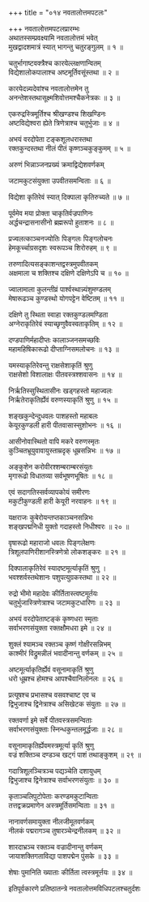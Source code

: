 +++
title = "०१४ नवतालोत्तमपटलः"

+++
नवतालोत्तमपटलप्रारम्भः  
अथातस्सम्प्रवक्ष्यामि नवतालोत्तमं भवेत्  
मुखद्वादशमात्रं स्यात् भागन्तु चतुरङ्गुलम् ॥ १ ॥


चतुर्भागाष्टवक्त्रैश्च कारयेल्लक्षणान्वितम्  
विद्येशालोकपालाश्च अष्टमूर्तिवसूंस्तथा ॥ २ ॥


कारयेदन्न्यदेवांश्च नवतालोत्तमेन तु  
अनन्तेशस्तथासूक्ष्मशिवोत्तमश्चैकनेत्रकः ॥ ३ ॥


एकरुद्रस्त्रिमूर्तिश्च श्रीखण्डश्च शिखण्डिनः  
अष्टविद्येश्वरा ह्येते त्रिणेत्राश्च चतुर्भुजाः ॥ ४ ॥


अभयं वरदोपेता टङ्कशूलधरास्तथा  
रक्तकुन्दस्तथा नीलं पीतं कृष्णञ्चकुङ्कुमम् ॥ ५ ॥


अरुणं भिन्नाञ्जनप्रख्यं क्रमाद्विद्येशवर्णकम्

जटामकुटसंयुक्ता उपवीतसमन्विताः ॥ ६ ॥


विद्येशा कृतिरेवं स्यात् दिक्पाला कृतिरुच्यते ॥ ७ ॥


पूर्वमेव मया प्रोक्ता चाकृतिर्वज्रपाणिनः  
अर्द्धचन्द्रासनासीनो ब्रह्मरूपो हुताशनः ॥ ८ ॥


प्रज्वलत्काञ्चनज्योतिः पिङ्गलः पिङ्गलोचनः  
हेमकूर्च्चाग्रसदृशः स्वरूपञ्च शिरोरुहम् ॥ ९ ॥


तरुणादित्यसङ्काशन्तद्वस्त्रमुपवीतकम्  
अक्षमाला च शक्तिश्च दक्षिणे दक्षिणेऽपि च ॥ १० ॥


ज्वालामाला कुलन्तीव्रं पार्श्वस्थान्न्यंशुमण्डलम्  
मेषारूढञ्च कुण्डस्थो योगपट्टेन वेष्टितम् ॥ ११ ॥


दक्षिणे तु स्थिता स्वाहा रक्तकुण्डलमण्डिता  
अग्नेराकृतिरेवं स्याच्छृणुवैवस्वताकृतिम् ॥ १२ ॥


दण्डपाणिर्महादीप्तः कालाञ्जनसमच्छविः  
महामहिषिकारूढो दीप्ताग्निसमलोचनः ॥ १३ ॥


यमस्याकृतिरेवन्तु राक्षसेशाकृतिं श्रुणु  
राक्षसेशो विशालाक्षः पीतवस्त्रश्शवासनः ॥ १४ ॥


निर्ऋतिस्सुस्थितासीनः खड्गहस्तो महाज्वलः  
निर्ऋतेराकृतिर्ह्येवं वरुणस्याकृतिं श्रुणु ॥ १५ ॥


शङ्खकुन्देन्दुधवलः पाशहस्तो महाबलः  
केयूरकुण्डली हारी पीतवासास्सुशोभनः ॥ १६ ॥


आसीनोवास्थितो वापि मकरे वरुणस्मृतः  
कुञ्चितभ्रूयुवावायुस्ताम्रदृक् धूम्रसन्निभः ॥ १७ ॥


अङ्कुशेन करोवीरश्शम्बराम्बरसंयुतः  
मृगारूढो विधातव्या सर्वभूषणभूषितः ॥ १८ ॥


एवं सदागतिस्सर्वव्यापकोयं समीरणः  
मकुटीकुण्डली हारी केयूरी नरवाहनः ॥ १९ ॥



यक्षराजः कुबेरोयन्तप्तकाञ्चनसन्निभः  
शङ्खपद्मनिधी युक्तो गदाहस्तो निधीश्वरः ॥ २० ॥


वृषारूढो महाराजो धवलः पिङ्गलेक्षणः  
त्रिशूलपाणिरीशानस्त्रिणेत्रो लोकशङ्करः ॥ २१ ॥


दिक्पालाकृतिरेवं स्यादष्टमूर्त्याकृतिं श्रुणु ।  
भवश्शर्वस्तथेशानः पशुपत्युग्रकस्तथा ॥ २२ ॥


रुद्रो भीमो महादेवः कीर्तितास्त्वष्टमूर्तयः  
चतुर्भुजास्त्रिणेत्राश्च जटामकुटधारिणः ॥ २३ ॥


अभयं वरदोपेताष्टङ्कं कृष्णधरा स्मृताः  
सर्वाभरणसंयुक्ता रक्तक्षौमधरा इमे ॥ २४ ॥


शुक्लं श्यामञ्च रक्तञ्च कृष्णं गोक्षीरसन्निभम्  
काश्मीरं विद्रुमन्नीलं भवादीनान्तु वर्णकम् ॥ २५ ॥


अष्टमूर्त्याकृतिर्ह्येवं वसूनामाकृतिं श्रुणु  
धरो धूम्रश्च होमश्च आपश्चैवानिलोनलः ॥ २६ ॥


प्रत्यूषश्च प्रभासश्च वसवश्चाष्ट एव च  
द्विभुजाश्च द्विनेत्राश्च असिखेटक संयुताः ॥ २७ ॥


रक्तवर्णा इमे सर्वे पीतवस्त्रसमन्विताः  
सर्वाभरणसंयुक्ताः स्निन्धकुन्तलमूर्द्धजाः ॥ २८ ॥


वसूनामाकृतिर्ह्येवमस्त्रमूर्त्या कृतिं श्रुणु  
वज्रं शक्तिञ्च दण्डञ्च खट्गं पाशं तथाङ्कुशम् ॥ २९ ॥


गदात्रिशूलञ्चित्रञ्च पद्यञ्चेति दशायुधम्  
द्विभुजाश्च द्विनेत्राश्च सर्वाभरणसंयुताः ॥ ३० ॥


कृताञ्चलिपुटोपेताः करण्डमकुटान्विताः  
तत्तद्वक्रप्रमाणेन अस्त्रमूर्तिसमन्विताः ॥ ३१ ॥


नानावर्णसमायुक्ता नीलजीमूतवर्णकम्  
नीलकं पद्मरागञ्च तुषारञ्चेन्द्रनीलकम् ॥ ३२ ॥



शारदाभ्रञ्च रक्तञ्च वज्रादीनान्तु वर्णकम्  
जायाशक्तिगताविद्या पाशपद्मेन पुंसके ॥ ३३ ॥


शेषाः पुमानिति ख्याताः कीर्तिता त्वस्त्रमूर्त्तयः ॥ ३४ ॥



इतिपूर्वकारणे प्रतिष्ठातन्त्रे नवतालोत्तमविधिपटलश्चतुर्दशः


